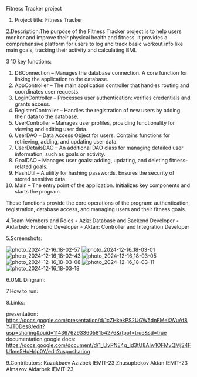 Fitness Tracker project


1. Project title: Fitness Tracker


2.Description:The purpose of the Fitness Tracker project is to help users monitor and improve their physical health and fitness. 
It provides a comprehensive platform for users to log and track basic workout info like main goals, tracking their activity and 
calculating BMI.


3 10 key functions:
 1. DBConnection –
Manages the database connection. A core function for linking the application to the database.
 2. AppController –
The main application controller that handles routing and coordinates user requests.
 3. LoginController –
Processes user authentication: verifies credentials and grants access.
 4. RegisterController –
Handles the registration of new users by adding their data to the database.
 5. UserController –
Manages user profiles, providing functionality for viewing and editing user data.
 6. UserDAO –
Data Access Object for users. Contains functions for retrieving, adding, and updating user data.
 7. UserDetailsDAO –
An additional DAO class for managing detailed user information, such as goals or activity.
 8. GoalDAO –
Manages user goals: adding, updating, and deleting fitness-related goals.
 9. HashUtil –
A utility for hashing passwords. Ensures the security of stored sensitive data.
 10. Main –
The entry point of the application. Initializes key components and starts the program.

These functions provide the core operations of the program: authentication, registration, database access, and managing users and their fitness goals.



4.Team Members and Roles
 ◦ Aziz: Database and Backend Developer
 ◦ Aidarbek: Frontend Developer
 ◦ Aktan: Controller and Integration Developer


5.Screenshots: 




![photo_2024-12-16_18-02-57](https://github.com/user-attachments/assets/a5b5067d-89a2-44f2-a820-2269f3885459)
![photo_2024-12-16_18-03-01](https://github.com/user-attachments/assets/9a21b239-c753-488c-a6d0-94bbc4e823bd)
![photo_2024-12-16_18-02-43](https://github.com/user-attachments/assets/41eab8f7-7263-43af-9808-8ae88eeafa28)
![photo_2024-12-16_18-03-05](https://github.com/user-attachments/assets/e29a157f-4eda-43d2-b065-26186f35db5b)
![photo_2024-12-16_18-03-08](https://github.com/user-attachments/assets/91adb2a9-0ede-4b52-85b1-77fdd3ef3711)
![photo_2024-12-16_18-03-11](https://github.com/user-attachments/assets/9ecd3881-c743-4f06-86cb-942afc6f130f)
![photo_2024-12-16_18-03-18](https://github.com/user-attachments/assets/24a09d74-7468-4c72-abe4-3e5610090825)


6.UML Diпgram:



7.How to run:


8.Links:

presentation: https://docs.google.com/presentation/d/1cZHkekPS2UGW5dnFMeXWuAf8YJT0Des8/edit?usp=sharing&ouid=114367629336058154276&rtpof=true&sd=true
documentation google docs: https://docs.google.com/document/d/1_LlvPNE4q_id3tU8AIw1OFMvQMjS4FU1me5HuHrlp0Y/edit?usp=sharing



9.Contributors:
Kazakbaev Azizbek IEMIT-23
Zhusupbekov Aktan IEMIT-23
Almazov Aidarbek IEMIT-23



